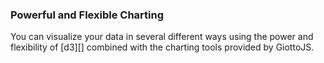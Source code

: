 <h3>Powerful and Flexible Charting</h3>
<div data-options='gexamples.chartFeature' giotto-chart></div>

You can visualize your data in several different ways using the power and flexibility
of [d3][] combined with the charting tools provided by GiottoJS.